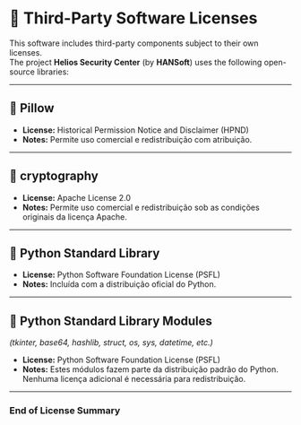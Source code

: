 # 📜 Third-Party Software Licenses

This software includes third-party components subject to their own licenses.  
The project **Helios Security Center** (by **HANSoft**) uses the following open-source libraries:

---

## 🧩 Pillow
- **License:** Historical Permission Notice and Disclaimer (HPND)  
- **Notes:** Permite uso comercial e redistribuição com atribuição.

---

## 🔐 cryptography
- **License:** Apache License 2.0  
- **Notes:** Permite uso comercial e redistribuição sob as condições originais da licença Apache.

---

## 🐍 Python Standard Library
- **License:** Python Software Foundation License (PSFL)  
- **Notes:** Incluída com a distribuição oficial do Python.

---

## 🧱 Python Standard Library Modules  
*(tkinter, base64, hashlib, struct, os, sys, datetime, etc.)*
- **License:** Python Software Foundation License (PSFL)  
- **Notes:** Estes módulos fazem parte da distribuição padrão do Python.  
  Nenhuma licença adicional é necessária para redistribuição.

---

### End of License Summary
